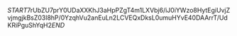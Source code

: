 $START$7rUbZU7prY0UDaXXKhJ3aHpPZgT4m1LXVbj6/iJ0iYWzo8HytEgiUvjZvjmgjkBsZ03l8hP/0YzqhVu2anEuLn2LCVEQxDksL0umuHYvE40DAArrT/UdKRiPguShYqH2$END$